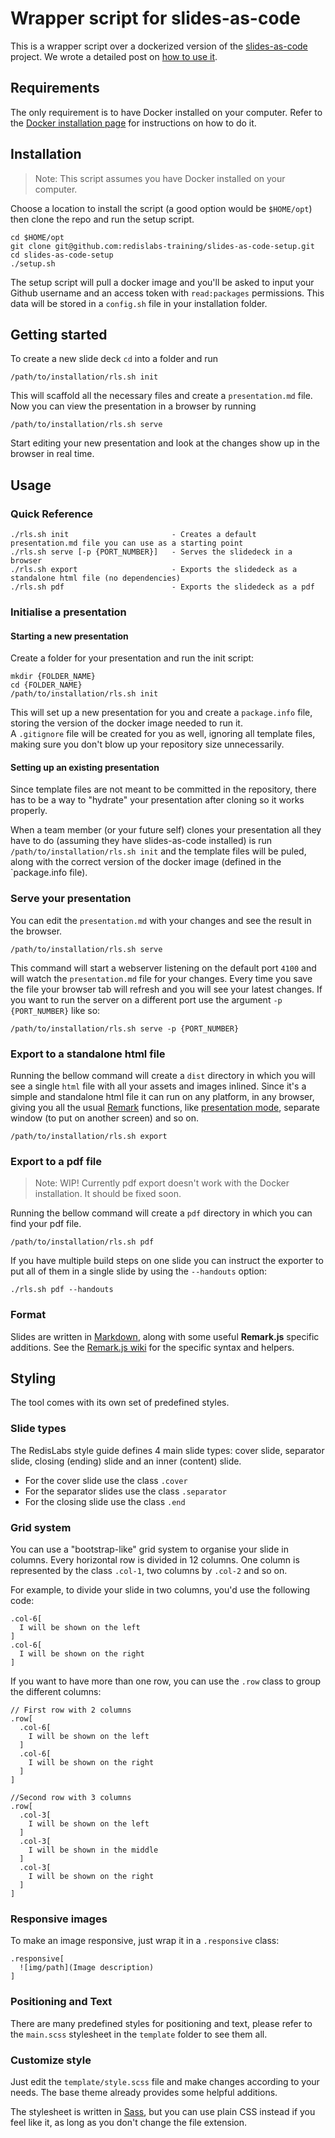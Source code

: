 # Wrapper script for slides-as-code

This is a wrapper script over a dockerized version of the [slides-as-code](https://github.com/redislabs-training/slides-as-code-setup) project. We wrote a detailed post on [how to use it](https://redislabs.atlassian.net/wiki/spaces/TE/blog/2020/02/04/1001652723/How+to+set+up+Slides+as+Code+with+Docker).

## Requirements
The only requirement is to have Docker installed on your computer. Refer to the [Docker installation page](https://docs.docker.com/install/) for instructions on how to do it.

## Installation

> Note: This script assumes you have Docker installed on your computer. 

Choose a location to install the script (a good option would be `$HOME/opt`) then clone the repo and run the setup script.

```
cd $HOME/opt
git clone git@github.com:redislabs-training/slides-as-code-setup.git
cd slides-as-code-setup
./setup.sh
```
 
The setup script will pull a docker image and you'll be asked to input your Github username and an access token with `read:packages` permissions. This data will be stored in a `config.sh` file in your installation folder.

## Getting started
To create a new slide deck `cd` into a folder and run 
```
/path/to/installation/rls.sh init
```
This will scaffold all the necessary files and create a `presentation.md` file. Now you can view the presentation in a browser by running

```
/path/to/installation/rls.sh serve
```

Start editing your new presentation and look at the changes show up in the browser in real time. 




## Usage



### Quick Reference
```
./rls.sh init                       - Creates a default presentation.md file you can use as a starting point
./rls.sh serve [-p {PORT_NUMBER}]   - Serves the slidedeck in a browser
./rls.sh export                     - Exports the slidedeck as a standalone html file (no dependencies)
./rls.sh pdf                        - Exports the slidedeck as a pdf
```

### Initialise a presentation

#### Starting a new presentation
Create a folder for your presentation and run the init script:

```
mkdir {FOLDER_NAME}
cd {FOLDER_NAME}
/path/to/installation/rls.sh init
```

This will set up a new presentation for you and create a `package.info` file, storing the version of the docker image needed to run it.  
A `.gitignore` file will be created for you as well, ignoring all template files, making sure you don't blow up your repository size unnecessarily. 

#### Setting up an existing presentation
Since template files are not meant to be committed in the repository, there has to be a way to "hydrate" your presentation after cloning so it works properly.
  
When a team member (or your future self) clones your presentation all they have to do (assuming they have slides-as-code installed) is run `/path/to/installation/rls.sh init` and the template files will be puled, along with the correct version of the docker image (defined in the `package.info file). 


### Serve your presentation
You can edit the `presentation.md` with your changes and see the result in the browser. 

```
/path/to/installation/rls.sh serve
```

This command will start a webserver listening on the default port `4100` and will watch the `presentation.md` file for your changes. Every time you save the file your browser tab will refresh and you will see your latest changes. 
If you want to run the server on a different port use the argument `-p {PORT_NUMBER}` like so:

```
/path/to/installation/rls.sh serve -p {PORT_NUMBER}
```


### Export to a standalone html file

Running the bellow command will create a `dist` directory in which you will see a single `html` file with all your assets and images inlined. Since it's a simple and standalone html file it can run on any platform, in any browser, giving you all the usual [Remark](https://github.com/gnab/remark) functions, like [presentation mode](https://github.com/gnab/remark/wiki/Presentation-mode), separate window (to put on another screen) and so on.

```
/path/to/installation/rls.sh export
```

### Export to a pdf file

>Note: WIP! Currently pdf export doesn't work with the Docker installation. It should be fixed soon.

Running the bellow command will create a `pdf` directory in which you can find your pdf file. 

```
/path/to/installation/rls.sh pdf
```

If you have multiple build steps on one slide you can instruct the exporter to put all of them in a single slide by using the `--handouts` option: 
```
./rls.sh pdf --handouts
```


### Format
Slides are written in [Markdown](https://github.com/adam-p/markdown-here/wiki/Markdown-Cheatsheet), along with some useful **Remark.js** specific additions.
See the [Remark.js wiki](https://github.com/gnab/remark/wiki) for the specific syntax and helpers.


## Styling

The tool comes with its own set of predefined styles.

### Slide types
The RedisLabs style guide defines 4 main slide types: cover slide, separator slide, closing (ending) slide and an inner (content) slide.

- For the cover slide use the class `.cover`
- For the separator slides use the class `.separator`
- For the closing slide use the class `.end`

### Grid system
You can use a "bootstrap-like" grid system to organise your slide in columns. Every horizontal row is divided in 12 columns. One column is represented by the class `.col-1`, two columns by `.col-2` and so on.

For example, to divide your slide in two columns, you'd use the following code:

```
.col-6[
  I will be shown on the left
]
.col-6[
  I will be shown on the right
]
```

If you want to have more than one row, you can use the `.row` class to group the different columns:

```
// First row with 2 columns
.row[
  .col-6[
    I will be shown on the left
  ]
  .col-6[
    I will be shown on the right
  ]
]

//Second row with 3 columns
.row[
  .col-3[
    I will be shown on the left
  ]
  .col-3[
    I will be shown in the middle
  ]  
  .col-3[
    I will be shown on the right
  ]
]
```

### Responsive images
To make an image responsive, just wrap it in a `.responsive` class:

```
.responsive[
  ![img/path](Image description)
]
```


### Positioning and Text
There are many predefined styles for positioning and text, please refer to the `main.scss` stylesheet in the `template` folder to see them all.

### Customize style

Just edit the `template/style.scss` file and make changes according to your needs.
The base theme already provides some helpful additions.

The stylesheet is written in [Sass](http://sass-lang.com), but you can use plain CSS instead if you feel like it, as long as you don't change the file extension.